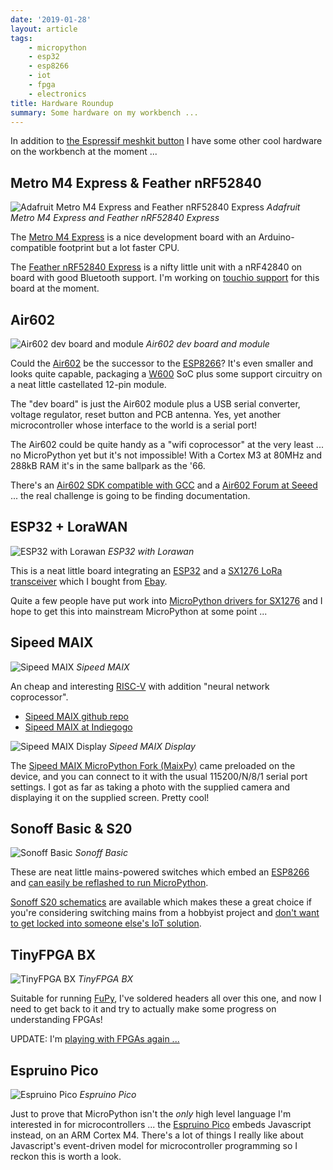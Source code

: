 ```yaml
---
date: '2019-01-28'
layout: article
tags:
    - micropython
    - esp32
    - esp8266
    - iot
    - fpga
    - electronics
title: Hardware Roundup
summary: Some hardware on my workbench ...
---
```


In addition to [the Espressif meshkit button](/art/esp32-meshkit-button-micropython)
I have some other cool hardware on the workbench at the moment ...

## Metro M4 Express & Feather nRF52840

![Adafruit Metro M4 Express and Feather nRF52840 Express](img/adafruit.jpg)
*Adafruit Metro M4 Express and Feather nRF52840 Express*

The [Metro M4 Express](https://www.adafruit.com/product/3382)
is a nice development board with an Arduino-compatible footprint but a lot faster CPU.  

The [Feather nRF52840 Express](https://www.adafruit.com/product/4062) is a nifty little unit with a nRF42840 on board with good
Bluetooth support. I'm working on [touchio support](https://github.com/adafruit/circuitpython/issues/1048)
for this board at the moment.

## Air602

![Air602 dev board and module](img/air602.jpg)
*Air602 dev board and module*

Could the [Air602](https://www.seeedstudio.com/Air602-WiFi-Module-p-3139.html) be the successor to the [ESP8266](/tag/esp8266/)?  It's even smaller and looks quite capable, packaging a 
[W600](http://www.winnermicro.com/en/html/1/156/158/497.html) SoC plus some support
circuitry on a neat little castellated 12-pin module.

The "dev board" is just the Air602 module plus a USB serial converter, voltage
regulator, reset button and PCB antenna.  Yes, yet another microcontroller whose interface
to the world is a serial port!

The Air602 could be quite handy as a "wifi coprocessor" at the very least ... no MicroPython
yet but it's not impossible!  With a Cortex M3 at 80MHz and 288kB RAM it's in the same
ballpark as the '66.

There's an [Air602 SDK compatible with GCC](https://yoursunny.com/t/2018/Air602-blink/)
and a [Air602 Forum at Seeed](https://forum.seeedstudio.com/viewforum.php?f=106&sid=1152bf0b77e4b5248367936ebb01c1ba) ... the real challenge is going to be finding documentation.

## ESP32 + LoraWAN

![ESP32 with Lorawan](img/lorawan.jpg)
*ESP32 with Lorawan*

This is a neat little board integrating an [ESP32](/tag/esp32/) and a
[SX1276 LoRa transceiver](https://www.semtech.com/products/wireless-rf/lora-transceivers/sx1276) 
which I bought from [Ebay](https://www.ebay.com.au/sch/i.html?_nkw=esp32+sx1276).

Quite a few people have put work into [MicroPython drivers for SX1276](https://www.google.com/search?client=ubuntu&channel=fs&q=micropython+sx1276)
and I hope to get this into mainstream MicroPython at some point ...

## Sipeed MAIX

![Sipeed MAIX](img/sipeed-maix.jpg)
*Sipeed MAIX*

An cheap and interesting [RISC-V](https://riscv.org/) with addition "neural network coprocessor".

* [Sipeed MAIX github repo](https://github.com/sipeed/MaixPy)
* [Sipeed MAIX at Indiegogo](https://www.indiegogo.com/projects/sipeed-maix-the-world-first-risc-v-64-ai-module#/)

![Sipeed MAIX Display](img/sipeed-maix-display.jpg)
*Sipeed MAIX Display*

The [Sipeed MAIX MicroPython Fork (MaixPy)](https://github.com/sipeed/MaixPy) came preloaded on
the device, and you can connect to it with the usual 115200/N/8/1 serial port settings.
I got as far as taking a photo with the supplied camera and displaying it on the supplied
screen.  Pretty cool!

## Sonoff Basic & S20

![Sonoff Basic](img/sonoff-basic.jpg)
*Sonoff Basic*

These are neat little mains-powered switches which embed an [ESP8266](/tag/esp8266/) and
[can easily be reflashed to run MicroPython](https://medium.com/cloud4rpi/getting-micropython-on-a-sonoff-smart-switch-1df6c071720a).

[Sonoff S20 schematics](https://www.itead.cc/wiki/S20_Smart_Socket) are available which makes these
a great choice if you're considering switching mains from a hobbyist project and
[don't want to get locked into someone else's IoT solution](/art/the-internet-of-not-shit-things/).

## TinyFPGA BX

![TinyFPGA BX](img/tinyfpga-bx.jpg)
*TinyFPGA BX*

Suitable for running [FuPy](https://nick.zoic.org/art/fupy-micropython-for-fpga/), I've soldered 
headers all over this one, and now I need to get back to it and try to actually make some progress
on understanding FPGAs!

UPDATE: I'm [playing with FPGAs again ...](https://github.com/nickzoic/migen-gigatron/)

## Espruino Pico

![Espruino Pico](img/espruino-pico.jpg)
*Espruino Pico*

Just to prove that MicroPython isn't the *only* high level language I'm interested in for
microcontrollers ... the [Espruino Pico](http://www.espruino.com/Pico) embeds Javascript instead,
on an ARM Cortex M4.  There's a lot of things I really like about Javascript's event-driven 
model for microcontroller programming so I reckon this is worth a look.


